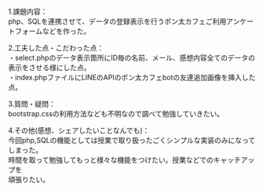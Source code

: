 1.課題内容：<br>
php、SQLを連携させて、データの登録表示を行うポン太カフェご利用アンケートフォームなどを作った。<br>

2.工夫した点・こだわった点：<br>
・select.phpのデータ表示箇所にID毎の名前、メール、感想内容全てのデータの表示をさせる様にした点。<br>
・index.phpファイルにLINEのAPIのポン太カフェbotの友達追加画像を挿入した点。<br>

3.質問・疑問：<br>
bootstrap.cssの利用方法なども不明なので調べて勉強していきたい。<br>

4.その他(感想、シェアしたいことなんでも)：<br>
今回php,SQLの機能としては授業で取り扱ったごくシンプルな実装のみになってしまった。<br>
時間を取って勉強してもっと様々な機能をつけたい。授業などでのキャッチアップを<br>
頑張りたい。
